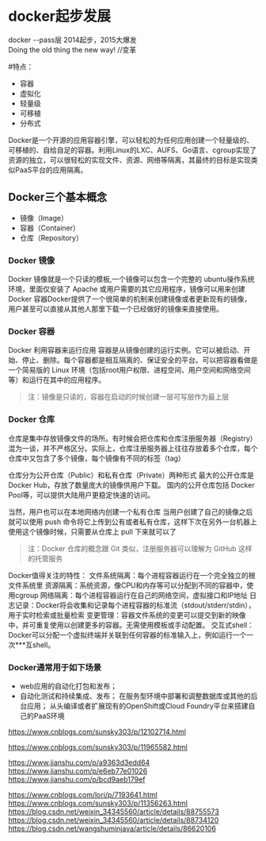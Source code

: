 # docker起步发展
docker  --pass层 2014起步，2015大爆发  
Doing the old thing the new way! //变革

#特点：
- 容器
- 虚拟化
- 轻量级
- 可移植
- 分布式

Docker是一个开源的应用容器引擎，可以轻松的为任何应用创建一个轻量级的、可移植的、自给自足的容器。利用Linux的LXC、AUFS、Go语言、cgroup实现了资源的独立，可以很轻松的实现文件、资源、网络等隔离，其最终的目标是实现类似PaaS平台的应用隔离。

## Docker三个基本概念
- 镜像（Image）
- 容器（Container）
- 仓库（Repository）

### Docker 镜像
Docker 镜像就是一个只读的模板,一个镜像可以包含一个完整的 ubuntu操作系统环境，里面仅安装了 Apache 或用户需要的其它应用程序，镜像可以用来创建Docker 容器Docker提供了一个很简单的机制来创建镜像或者更新现有的镜像，用户甚至可以直接从其他人那里下载一个已经做好的镜像来直接使用。

### Docker 容器
Docker 利用容器来运行应用
容器是从镜像创建的运行实例。它可以被启动、开始、停止、删除。每个容器都是相互隔离的、保证安全的平台。可以把容器看做是一个简易版的 Linux 环境（包括root用户权限、进程空间、用户空间和网络空间等）和运行在其中的应用程序。
>注：镜像是只读的，容器在启动的时候创建一层可写层作为最上层

### Docker 仓库
仓库是集中存放镜像文件的场所。有时候会把仓库和仓库注册服务器（Registry）混为一谈，并不严格区分。实际上，仓库注册服务器上往往存放着多个仓库，每个仓库中又包含了多个镜像，每个镜像有不同的标签（tag）

仓库分为公开仓库（Public）和私有仓库（Private）两种形式
最大的公开仓库是 Docker Hub，存放了数量庞大的镜像供用户下载。 国内的公开仓库包括 Docker Pool等，可以提供大陆用户更稳定快速的访问。

当然，用户也可以在本地网络内创建一个私有仓库
当用户创建了自己的镜像之后就可以使用 push 命令将它上传到公有或者私有仓库，这样下次在另外一台机器上使用这个镜像时候，只需要从仓库上 pull 下来就可以了

>注：Docker 仓库的概念跟 Git 类似，注册服务器可以理解为 GitHub 这样的托管服务

Docker值得关注的特性：
文件系统隔离：每个进程容器运行在一个完全独立的根文件系统里
资源隔离：系统资源，像CPU和内存等可以分配到不同的容器中，使用cgroup
网络隔离：每个进程容器运行在自己的网络空间，虚拟接口和IP地址
日志记录：Docker将会收集和记录每个进程容器的标准流（stdout/stderr/stdin），用于实时检索或批量检索
变更管理：容器文件系统的变更可以提交到新的映像中，并可重复使用以创建更多的容器。无需使用模板或手动配置。
交互式shell：Docker可以分配一个虚拟终端并关联到任何容器的标准输入上，例如运行一个一次***互shell。

### Docker通常用于如下场景
- web应用的自动化打包和发布；
- 自动化测试和持续集成、发布；
在服务型环境中部署和调整数据库或其他的后台应用；
从头编译或者扩展现有的OpenShift或Cloud Foundry平台来搭建自己的PaaS环境

https://www.cnblogs.com/sunsky303/p/12102714.html


https://www.cnblogs.com/sunsky303/p/11965582.html

https://www.jianshu.com/p/a9363d3edd64
https://www.jianshu.com/p/e6eb77e01026
https://www.jianshu.com/p/bcd9aeb179ef


https://www.cnblogs.com/lori/p/7193641.html
https://www.cnblogs.com/sunsky303/p/11356263.html
https://blog.csdn.net/weixin_34345560/article/details/88755573
https://blog.csdn.net/weixin_34345560/article/details/88734120
https://blog.csdn.net/wangshuminjava/article/details/86620106